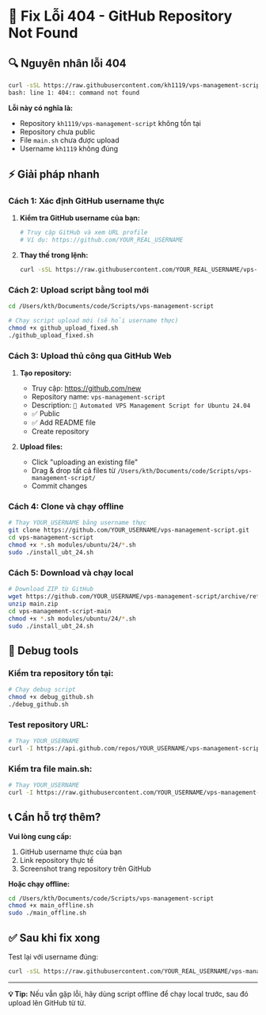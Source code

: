 # 🚨 Fix Lỗi 404 - GitHub Repository Not Found

## 🔍 Nguyên nhân lỗi 404

```bash
curl -sSL https://raw.githubusercontent.com/kh1119/vps-management-script/main/main.sh | sudo bash
bash: line 1: 404:: command not found
```

**Lỗi này có nghĩa là:**
- Repository `kh1119/vps-management-script` không tồn tại
- Repository chưa public
- File `main.sh` chưa được upload
- Username `kh1119` không đúng

## ⚡ Giải pháp nhanh

### Cách 1: Xác định GitHub username thực

1. **Kiểm tra GitHub username của bạn:**
   ```bash
   # Truy cập GitHub và xem URL profile
   # Ví dụ: https://github.com/YOUR_REAL_USERNAME
   ```

2. **Thay thế trong lệnh:**
   ```bash
   curl -sSL https://raw.githubusercontent.com/YOUR_REAL_USERNAME/vps-management-script/main/main.sh | sudo bash
   ```

### Cách 2: Upload script bằng tool mới

```bash
cd /Users/kth/Documents/code/Scripts/vps-management-script

# Chạy script upload mới (sẽ hỏi username thực)
chmod +x github_upload_fixed.sh
./github_upload_fixed.sh
```

### Cách 3: Upload thủ công qua GitHub Web

1. **Tạo repository:**
   - Truy cập: https://github.com/new
   - Repository name: `vps-management-script`
   - Description: `🚀 Automated VPS Management Script for Ubuntu 24.04`
   - ✅ Public
   - ✅ Add README file
   - Create repository

2. **Upload files:**
   - Click "uploading an existing file" 
   - Drag & drop tất cả files từ `/Users/kth/Documents/code/Scripts/vps-management-script/`
   - Commit changes

### Cách 4: Clone và chạy offline

```bash
# Thay YOUR_USERNAME bằng username thực
git clone https://github.com/YOUR_USERNAME/vps-management-script.git
cd vps-management-script
chmod +x *.sh modules/ubuntu/24/*.sh
sudo ./install_ubt_24.sh
```

### Cách 5: Download và chạy local

```bash
# Download ZIP từ GitHub
wget https://github.com/YOUR_USERNAME/vps-management-script/archive/refs/heads/main.zip
unzip main.zip
cd vps-management-script-main
chmod +x *.sh modules/ubuntu/24/*.sh
sudo ./install_ubt_24.sh
```

## 🔧 Debug tools

### Kiểm tra repository tồn tại:
```bash
# Chạy debug script
chmod +x debug_github.sh
./debug_github.sh
```

### Test repository URL:
```bash
# Thay YOUR_USERNAME
curl -I https://api.github.com/repos/YOUR_USERNAME/vps-management-script
```

### Kiểm tra file main.sh:
```bash
# Thay YOUR_USERNAME  
curl -I https://raw.githubusercontent.com/YOUR_USERNAME/vps-management-script/main/main.sh
```

## 📞 Cần hỗ trợ thêm?

**Vui lòng cung cấp:**
1. GitHub username thực của bạn
2. Link repository thực tế
3. Screenshot trang repository trên GitHub

**Hoặc chạy offline:**
```bash
cd /Users/kth/Documents/code/Scripts/vps-management-script
chmod +x main_offline.sh
sudo ./main_offline.sh
```

## ✅ Sau khi fix xong

Test lại với username đúng:
```bash
curl -sSL https://raw.githubusercontent.com/YOUR_REAL_USERNAME/vps-management-script/main/main.sh | sudo bash
```

---

**💡 Tip:** Nếu vẫn gặp lỗi, hãy dùng script offline để chạy local trước, sau đó upload lên GitHub từ từ.
